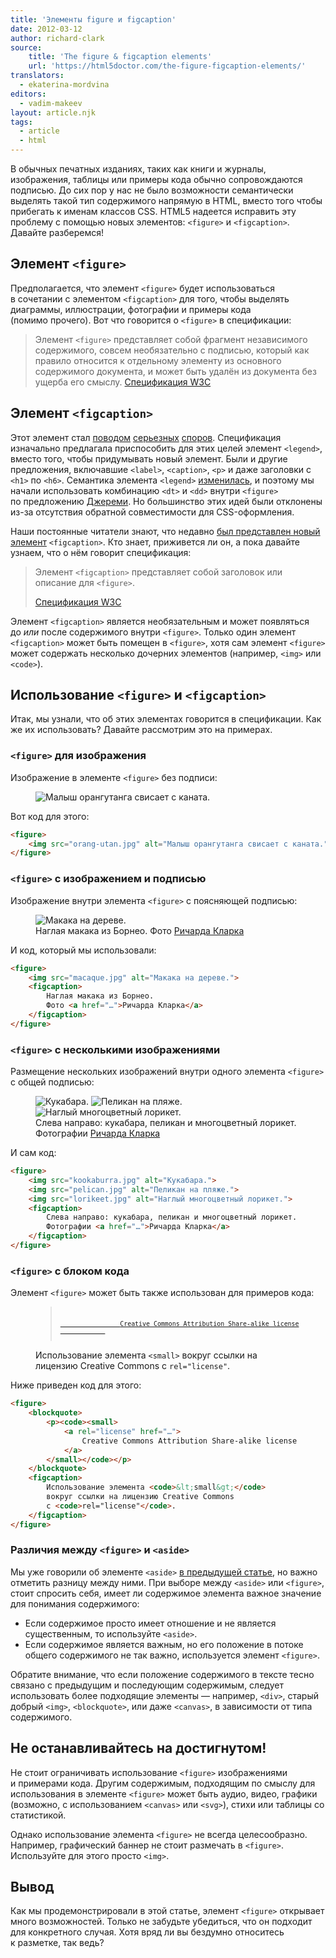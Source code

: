 ```yaml
---
title: 'Элементы figure и figcaption'
date: 2012-03-12
author: richard-clark
source:
    title: 'The figure & figcaption elements'
    url: 'https://html5doctor.com/the-figure-figcaption-elements/'
translators:
  - ekaterina-mordvina
editors:
  - vadim-makeev
layout: article.njk
tags:
  - article
  - html
---
```


В обычных печатных изданиях, таких как книги и журналы, изображения, таблицы или примеры кода обычно сопровождаются подписью. До сих пор у нас не было возможности семантически выделять такой тип содержимого напрямую в HTML, вместо того чтобы прибегать к именам классов СSS. HTML5 надеется исправить эту проблему с помощью новых элементов: `<figure>` и `<figcaption>`. Давайте разберемся!

## Элемент `<figure>`

Предполагается, что элемент `<figure>` будет использоваться в сочетании с элементом `<figcaption>` для того, чтобы выделять диаграммы, иллюстрации, фотографии и примеры кода (помимо прочего). Вот что говорится о `<figure>` в спецификации:

> Элемент `<figure>` представляет собой фрагмент независимого содержимого, совсем необязательно с подписью, который как правило относится к отдельному элементу из основного содержимого документа, и может быть удалён из документа без ущерба его смыслу.
> [Спецификация W3C](http://dev.w3.org/html5/markup/figure.html)

## Элемент `<figcaption>`

Этот элемент стал [поводом](http://adactio.com/journal/1604/) [серьезных](http://remysharp.com/2009/08/12/saving-figure-detail/) [споров](https://html5doctor.com/legend-not-such-a-legend-anymore/). Спецификация изначально предлагала приспособить для этих целей элемент `<legend>`, вместо того, чтобы придумывать новый элемент. Были и другие предложения, включавшие `<label>`, `<caption>`, `<p>` и даже заголовки с `<h1>` по `<h6>`. Семантика элемента `<legend>` [изменилась](https://html5doctor.com/legend-not-such-a-legend-anymore/), и поэтому мы начали использовать комбинацию `<dt>` и `<dd>` внутри `<figure>` по предложению [Джереми](https://twitter.com/adactio). Но большинство этих идей были отклонены из-за отсутствия обратной совместимости для CSS-оформления.

Наши постоянные читатели знают, что недавно [был представлен новый элемент](https://html5doctor.com/summary-figcaption-element/) `<figcaption>`. Кто знает, приживется ли он, а пока давайте узнаем, что о нём говорит спецификация:

> Элемент `<figcaption>` представляет собой заголовок или описание для `<figure>`.
>
> [Спецификация W3C](http://dev.w3.org/html5/markup/figcaption.html)

Элемент `<figcaption>` является необязательным и может появляться до _или_ после содержимого внутри `<figure>`. Только один элемент `<figcaption>` может быть помещен в `<figure>`, хотя сам элемент `<figure>` может содержать несколько дочерних элементов (например, `<img>` или `<code>`).

## Использование `<figure>` и `<figcaption>`

Итак, мы узнали, что об этих элементах говорится в спецификации. Как же их использовать? Давайте рассмотрим это на примерах.

### `<figure>` для изображения

Изображение в элементе `<figure>` без подписи:

<figure>
    <img src="images/orang-utan.jpg" alt="Малыш орангутанга свисает с каната.">
</figure>

Вот код для этого:

```html
<figure>
    <img src="orang-utan.jpg" alt="Малыш орангутанга свисает с каната.">
</figure>
```

### `<figure>` с изображением и подписью

Изображение внутри элемента `<figure>` с поясняющей подписью:

<figure>
    <img src="images/macaque.jpg" alt="Макака на дереве.">
    <figcaption>Наглая макака из Борнео. Фото <a href="http://www.flickr.com/photos/rclark/102352241/in/set-72057594082373448/">Ричарда Кларка</a></figcaption>
</figure>

И код, который мы использовали:

```html
<figure>
    <img src="macaque.jpg" alt="Макака на дереве.">
    <figcaption>
        Наглая макака из Борнео.
        Фото <a href="…">Ричарда Кларка</a>
    </figcaption>
</figure>
```

### `<figure>` с несколькими изображениями

Размещение нескольких изображений внутри одного элемента `<figure>` с общей подписью:

<figure>
    <img src="images/kookaburra.jpg" alt="Кукабара.">
    <img src="images/pelican.jpg" alt="Пеликан на пляже.">
    <img src="images/lorikeet.jpg" alt="Наглый многоцветный лорикет.">
    <figcaption>
        Слева направо: кукабара, пеликан и многоцветный лорикет.
        Фотографии <a href="http://www.flickr.com/photos/rclark/">Ричарда Кларка</a>
    </figcaption>
</figure>

И сам код:

```html
<figure>
    <img src="kookaburra.jpg" alt="Кукабара.">
    <img src="pelican.jpg" alt="Пеликан на пляже.">
    <img src="lorikeet.jpg" alt="Наглый многоцветный лорикет.">
    <figcaption>
        Слева направо: кукабара, пеликан и многоцветный лорикет.
        Фотографии <a href="…">Ричарда Кларка</a>
    </figcaption>
</figure>
```

### `<figure>` с блоком кода

Элемент `<figure>` может быть также использован для примеров кода:

<figure>
    <blockquote>
        <p><code><small>
            <a rel="license" href="http://creativecommons.org/licenses/by-sa/3.0/">
                Creative Commons Attribution Share-alike license
            </a>
        </small></code></p>
    </blockquote>
    <figcaption>
        Использование элемента <code>&lt;small&gt;</code> вокруг ссылки на лицензию Creative Commons с <code>rel="license"</code>.
    </figcaption>
</figure>

Ниже приведен код для этого:

```html
<figure>
    <blockquote>
        <p><code><small>
            <a rel="license" href="…">
                Creative Commons Attribution Share-alike license
            </a>
        </small></code></p>
    </blockquote>
    <figcaption>
        Использование элемента <code>&lt;small&gt;</code>
        вокруг ссылки на лицензию Creative Commons
        с <code>rel="license"</code>.
    </figcaption>
</figure>
```

### Различия между `<figure>` и `<aside>`

Мы уже говорили об элементе `<aside>` [в предыдущей статье](https://html5doctor.com/aside-revisited/), но важно отметить разницу между ними. При выборе между `<aside>` или `<figure>`, стоит спросить себя, имеет ли содержимое элемента важное значение для понимания содержимого:

- Если содержимое просто имеет отношение и не является существенным, то используйте `<aside>`.
- Если содержимое является важным, но его положение в потоке общего содержимого не так важно, используется элемент `<figure>`.

Обратите внимание, что если положение содержимого в тексте тесно связано с предыдущим и последующим содержимым, следует использовать более подходящие элементы — например, `<div>`, старый добрый `<img>`, `<blockquote>`, или даже `<canvas>`, в зависимости от типа содержимого.

## Не останавливайтесь на достигнутом!

Не стоит ограничивать использование `<figure>` изображениями и примерами кода. Другим содержимым, подходящим по смыслу для использования в элементе `<figure>` может быть аудио, видео, графики (возможно, с использованием `<canvas>` или `<svg>`), стихи или таблицы со статистикой.

Однако использование элемента `<figure>` не всегда целесообразно. Например, графический баннер не стоит размечать в `<figure>`. Используйте для этого просто `<img>`.

## Вывод

Как мы продемонстрировали в этой статье, элемент `<figure>` открывает много возможностей. Только не забудьте убедиться, что он подходит для конкретного случая. Хотя вряд ли вы бездумно относитесь к разметке, так ведь?
